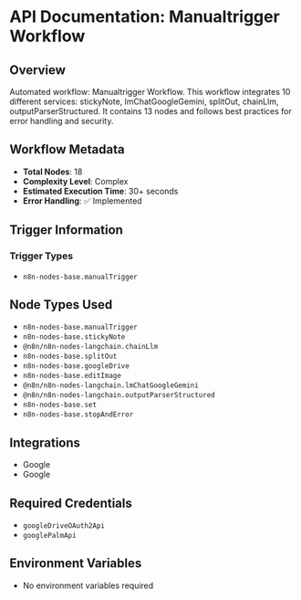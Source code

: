 # API Documentation: Manualtrigger Workflow

## Overview
Automated workflow: Manualtrigger Workflow. This workflow integrates 10 different services: stickyNote, lmChatGoogleGemini, splitOut, chainLlm, outputParserStructured. It contains 13 nodes and follows best practices for error handling and security.

## Workflow Metadata
- **Total Nodes**: 18
- **Complexity Level**: Complex
- **Estimated Execution Time**: 30+ seconds
- **Error Handling**: ✅ Implemented

## Trigger Information
### Trigger Types
- `n8n-nodes-base.manualTrigger`

## Node Types Used
- `n8n-nodes-base.manualTrigger`
- `n8n-nodes-base.stickyNote`
- `@n8n/n8n-nodes-langchain.chainLlm`
- `n8n-nodes-base.splitOut`
- `n8n-nodes-base.googleDrive`
- `n8n-nodes-base.editImage`
- `@n8n/n8n-nodes-langchain.lmChatGoogleGemini`
- `@n8n/n8n-nodes-langchain.outputParserStructured`
- `n8n-nodes-base.set`
- `n8n-nodes-base.stopAndError`

## Integrations
- Google
- Google

## Required Credentials
- `googleDriveOAuth2Api`
- `googlePalmApi`

## Environment Variables
- No environment variables required
